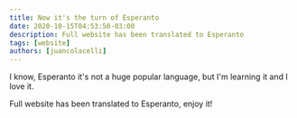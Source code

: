 ```yaml
---
title: Now it's the turn of Esperanto
date: 2020-10-15T04:53:50-03:00
description: Full website has been translated to Esperanto
tags: [website]
authors: [juancolacelli]
---
```


I know, Esperanto it's not a huge popular language, but I'm learning it and I love it.

Full website has been translated to Esperanto, enjoy it!
